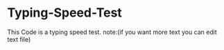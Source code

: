 # Typing-Speed-Test
This Code is a typing speed test. note:(if you want more text you can edit text file)
